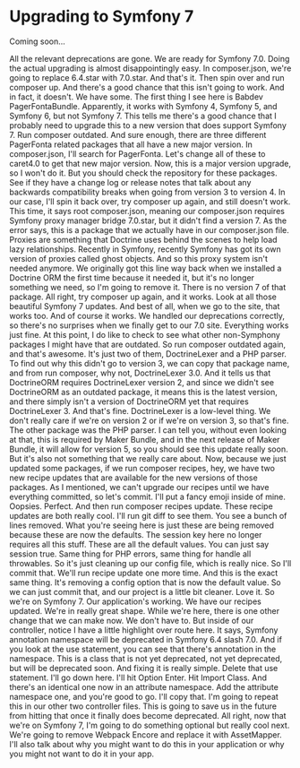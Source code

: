 # Upgrading to Symfony 7

Coming soon...

All the relevant deprecations are gone. We are ready for Symfony 7.0. Doing the actual upgrading is almost disappointingly easy. In composer.json, we're going to replace 6.4.star with 7.0.star. And that's it. Then spin over and run composer up. And there's a good chance that this isn't going to work. And in fact, it doesn't. We have some. The first thing I see here is Babdev PagerFontaBundle. Apparently, it works with Symfony 4, Symfony 5, and Symfony 6, but not Symfony 7. This tells me there's a good chance that I probably need to upgrade this to a new version that does support Symfony 7. Run composer outdated. And sure enough, there are three different PagerFonta related packages that all have a new major version. In composer.json, I'll search for PagerFonta. Let's change all of these to caret4.0 to get that new major version. Now, this is a major version upgrade, so I won't do it. But you should check the repository for these packages. See if they have a change log or release notes that talk about any backwards compatibility breaks when going from version 3 to version 4. In our case, I'll spin it back over, try composer up again, and still doesn't work. This time, it says root composer.json, meaning our composer.json requires Symfony proxy manager bridge 7.0.star, but it didn't find a version 7. As the error says, this is a package that we actually have in our composer.json file. Proxies are something that Doctrine uses behind the scenes to help load lazy relationships. Recently in Symfony, recently Symfony has got its own version of proxies called ghost objects. And so this proxy system isn't needed anymore. We originally got this line way back when we installed a Doctrine ORM the first time because it needed it, but it's no longer something we need, so I'm going to remove it. There is no version 7 of that package. All right, try composer up again, and it works. Look at all those beautiful Symfony 7 updates. And best of all, when we go to the site, that works too. And of course it works. We handled our deprecations correctly, so there's no surprises when we finally get to our 7.0 site. Everything works just fine. At this point, I do like to check to see what other non-Symphony packages I might have that are outdated. So run composer outdated again, and that's awesome.  It's just two of them, DoctrineLexer and a PHP parser. To find out why this didn't go to version 3, we can copy that package name, and from run composer, why not, DoctrineLexer 3.0. And it tells us that DoctrineORM requires DoctrineLexer version 2, and since we didn't see DoctrineORM as an outdated package, it means this is the latest version, and there simply isn't a version of DoctrineORM yet that requires DoctrineLexer 3. And that's fine. DoctrineLexer is a low-level thing. We don't really care if we're on version 2 or if we're on version 3, so that's fine. The other package was the PHP parser. I can tell you, without even looking at that, this is required by Maker Bundle, and in the next release of Maker Bundle, it will allow for version 5, so you should see this update really soon. But it's also not something that we really care about. Now, because we just updated some packages, if we run composer recipes, hey, we have two new recipe updates that are available for the new versions of those packages. As I mentioned, we can't upgrade our recipes until we have everything committed, so let's commit. I'll put a fancy emoji inside of mine. Oopsies. Perfect. And then run composer recipes update. These recipe updates are both really cool. I'll run git diff to see them. You see a bunch of lines removed. What you're seeing here is just these are being removed because these are now the defaults. The session key here no longer requires all this stuff. These are all the default values. You can just say session true. Same thing for PHP errors, same thing for handle all throwables. So it's just cleaning up our config file, which is really nice. So I'll commit that. We'll run recipe update one more time. And this is the exact same thing. It's removing a config option that is now the default value. So we can just commit that, and our project is a little bit cleaner. Love it. So we're on Symfony 7. Our application's working. We have our recipes updated. We're in really great shape. While we're here, there is one other change that we can make now. We don't have to. But inside of our controller, notice I have a little highlight over route here. It says, Symfony annotation namespace will be deprecated in Symfony 6.4 slash 7.0.  And if you look at the use statement, you can see that there's annotation in the namespace. This is a class that is not yet deprecated, not yet deprecated, but will be deprecated soon. And fixing it is really simple. Delete that use statement. I'll go down here. I'll hit Option Enter. Hit Import Class. And there's an identical one now in an attribute namespace. Add the attribute namespace one, and you're good to go. I'll copy that. I'm going to repeat this in our other two controller files. This is going to save us in the future from hitting that once it finally does become deprecated. All right, now that we're on Symfony 7, I'm going to do something optional but really cool next. We're going to remove Webpack Encore and replace it with AssetMapper. I'll also talk about why you might want to do this in your application or why you might not want to do it in your app.
